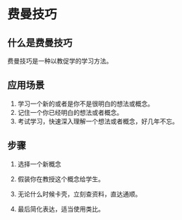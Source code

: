 # 费曼技巧

## 什么是费曼技巧

费曼技巧是一种以教促学的学习方法。
## 应用场景

1. 学习一个新的或者是你不是很明白的想法或概念。
2. 记住一个你已经明白的想法或者概念。
3. 考试学习，快速深入理解一个想法或者概念，好几年不忘。

## 步骤

1. 选择一个新概念

2. 假装你在教授这个概念给学生。

3. 无论什么时候卡壳，立刻查资料，直达通顺。

4. 最后简化表达，适当使用类比。

   ​